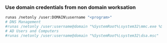 ### Use domain credentials from non domain worksation
```bash
runas /netonly /user:DOMAIN\username "<program>"
# DNS Management
#runas /netonly /user:username@domain "%SystemRoot%\system32\mmc.exe %SystemRoot%\system32\dnsmgmt.msc"
# AD Users and Computers
#runas /netonly /user:username@domain "%SystemRoot%\system32\dsa.msc"
```
